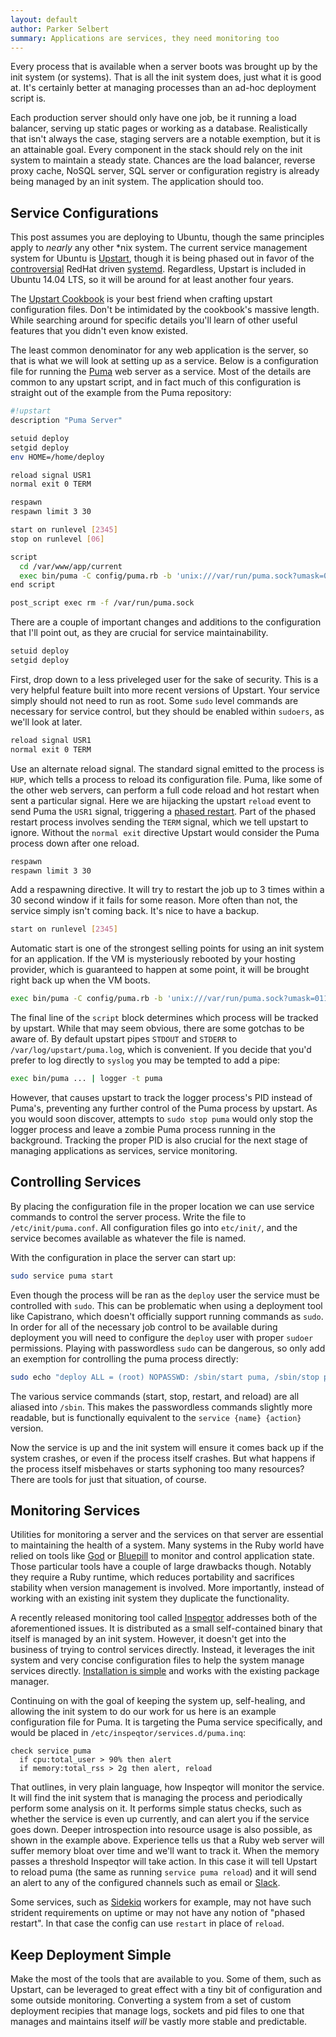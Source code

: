 ```yaml
---
layout: default
author: Parker Selbert
summary: Applications are services, they need monitoring too
---
```


Every process that is available when a server boots was brought up by the init
system (or systems). That is all the init system does, just what it is good at.
It's certainly better at managing processes than an ad-hoc deployment script is.

Each production server should only have one job, be it running a load balancer,
serving up static pages or working as a database. Realistically that isn't
always the case, staging servers are a notable exemption, but it is an
attainable goal. Every component in the stack should rely on the init system to
maintain a steady state. Chances are the load balancer, reverse proxy cache,
NoSQL server, SQL server or configuration registry is already being managed by
an init system.  The application should too.

## Service Configurations

This post assumes you are deploying to Ubuntu, though the same principles apply
to *nearly* any other \*nix system. The current service management system for
Ubuntu is [Upstart][upstart], though it is being phased out in favor of the
[controversial][boycott] RedHat driven [systemd][systemd]. Regardless, Upstart
is included in Ubuntu 14.04 LTS, so it will be around for at least another four
years.

The [Upstart Cookbook][cookbook] is your best friend when crafting upstart
configuration files. Don't be intimidated by the cookbook's massive length.
While searching around for specific details you'll learn of other useful
features that you didn't even know existed.

The least common denominator for any web application is the server, so that is
what we will look at setting up as a service. Below is a configuration file for
running the [Puma][puma] web server as a service. Most of the details are common
to any upstart script, and in fact much of this configuration is straight out of
the example from the Puma repository:

```sh
#!upstart
description "Puma Server"

setuid deploy
setgid deploy
env HOME=/home/deploy

reload signal USR1
normal exit 0 TERM

respawn
respawn limit 3 30

start on runlevel [2345]
stop on runlevel [06]

script
  cd /var/www/app/current
  exec bin/puma -C config/puma.rb -b 'unix:///var/run/puma.sock?umask=0111'
end script

post_script exec rm -f /var/run/puma.sock
```

There are a couple of important changes and additions to the configuration that
I'll point out, as they are crucial for service maintainability.

```sh
setuid deploy
setgid deploy
```

First, drop down to a less priveleged user for the sake of security. This is a
very helpful feature built into more recent versions of Upstart. Your service
simply should not need to run as root. Some `sudo` level commands are necessary
for service control, but they should be enabled within `sudoers`, as we'll look
at later.

```sh
reload signal USR1
normal exit 0 TERM
```

Use an alternate reload signal. The standard signal emitted to the process is
`HUP`, which tells a process to reload its configuration file. Puma, like some
of the other web servers, can perform a full code reload and hot restart when
sent a particular signal. Here we are hijacking the upstart `reload` event to
send Puma the `USR1` signal, triggering a [phased restart][phased-restart]. Part
of the phased restart process involves sending the `TERM` signal, which we tell
upstart to ignore. Without the `normal exit` directive Upstart would consider
the Puma process down after one reload.

```sh
respawn
respawn limit 3 30
```

Add a respawning directive. It will try to restart the job up to 3 times within
a 30 second window if it fails for some reason. More often than not, the service
simply isn't coming back. It's nice to have a backup.

```sh
start on runlevel [2345]
```

Automatic start is one of the strongest selling points for using an init system
for an application. If the VM is mysteriously rebooted by your hosting provider,
which is guaranteed to happen at some point, it will be brought right back up
when the VM boots.

```sh
exec bin/puma -C config/puma.rb -b 'unix:///var/run/puma.sock?umask=0111'
```

The final line of the `script` block determines which process will be tracked by
upstart. While that may seem obvious, there are some gotchas to be aware of. By
default upstart pipes `STDOUT` and `STDERR` to `/var/log/upstart/puma.log`,
which is convenient. If you decide that you'd prefer to log directly to `syslog`
you may be tempted to add a pipe:

```sh
exec bin/puma ... | logger -t puma
```

However, that causes upstart to track the logger process's PID instead of
Puma's, preventing any further control of the Puma process by upstart. As you
would soon discover, attempts to `sudo stop puma` would only stop the logger
process and leave a zombie Puma process running in the background. Tracking the
proper PID is also crucial for the next stage of managing applications as
services, service monitoring.

## Controlling Services

By placing the configuration file in the proper location we can use service
commands to control the server process. Write the file to `/etc/init/puma.conf`.
All configuration files go into `etc/init/`, and the service becomes available
as whatever the file is named.

With the configuration in place the server can start up:

```sh
sudo service puma start
```

Even though the process will be ran as the `deploy` user the service must be
controlled with `sudo`. This can be problematic when using a deployment tool
like Capistrano, which doesn't officially support running commands as `sudo`. In
order for all of the necessary job control to be available during deployment you
will need to configure the `deploy` user with proper `sudoer` permissions.
Playing with passwordless `sudo` can be dangerous, so only add an exemption for
controlling the puma process directly:

```bash
sudo echo "deploy ALL = (root) NOPASSWD: /sbin/start puma, /sbin/stop puma, /sbin/restart puma, /sbin/reload puma" >> /etc/sudoers
```

The various service commands (start, stop, restart, and reload) are all aliased
into `/sbin`. This makes the passwordless commands slightly more readable, but
is functionally equivalent to the `service {name} {action}` version.

Now the service is up and the init system will ensure it comes back up if the
system crashes, or even if the process itself crashes. But what happens if the
process itself misbehaves or starts syphoning too many resources? There are
tools for just that situation, of course.

## Monitoring Services

Utilities for monitoring a server and the services on that server are essential
to maintaining the health of a system.  Many systems in the Ruby world have
relied on tools like [God][god] or [Bluepill][bluepill] to monitor and control
application state. Those particular tools have a couple of large drawbacks
though. Notably they require a Ruby runtime, which reduces portability and
sacrifices stability when version management is involved. More importantly,
instead of working with an existing init system they duplicate the
functionality.

A recently released monitoring tool called [Inspeqtor][inspeqtor] addresses both
of the aforementioned issues. It is distributed as a small self-contained binary
that itself is managed by an init system. However, it doesn't get into the
business of trying to control services directly. Instead, it leverages the init
system and very concise configuration files to help the system manage services
directly. [Installation is simple][inspeqtor-install] and works with the
existing package manager.

Continuing on with the goal of keeping the system up, self-healing, and allowing
the init system to do our work for us here is an example configuration file for
Puma. It is targeting the Puma service specifically, and would be placed in
`/etc/inspeqtor/services.d/puma.inq`:

```
check service puma
  if cpu:total_user > 90% then alert
  if memory:total_rss > 2g then alert, reload
```

That outlines, in very plain language, how Inspeqtor will monitor the service.
It will find the init system that is managing the process and periodically
perform some analysis on it. It performs simple status checks, such as whether
the service is even up currently, and can alert you if the service goes down.
Deeper introspection into resource usage is also possible, as shown in the
example above. Experience tells us that a Ruby web server will suffer memory
bloat over time and we'll want to track it. When the memory passes a threshold
Inspeqtor will take action. In this case it will tell Upstart to reload puma
(the same as running `service puma reload`) and it will send an alert to any of
the configured channels such as email or [Slack][slack].

Some services, such as [Sidekiq][sidekiq] workers for example, may not have such
strident requirements on uptime or may not have any notion of "phased restart".
In that case the config can use `restart` in place of `reload`.

## Keep Deployment Simple

Make the most of the tools that are available to you. Some of them, such as
Upstart, can be leveraged to great effect with a tiny bit of configuration and
some outside monitoring. Converting a system from a set of custom deployment
recipies that manage logs, sockets and pid files to one that manages and
maintains itself *will* be vastly more stable and predictable.

[upstart]: http://upstart.ubuntu.com/
[systemd]: http://freedesktop.org/wiki/Software/systemd/
[boycott]: http://boycottsystemd.org/
[cookbook]: http://upstart.ubuntu.com/cookbook/
[puma]: https://github.com/puma/puma
[phased-restart]: https://github.com/puma/puma/blob/master/DEPLOYMENT.md#restarting
[bluepill]: https://github.com/bluepill-rb/bluepill
[god]: http://godrb.com/
[inspeqtor]: http://contribsys.com/inspeqtor
[inspeqtor-install]: https://github.com/mperham/inspeqtor/wiki/Installation
[slack]: https://slack.com/
[sidekiq]: http://contribsys.com/sidekiq
